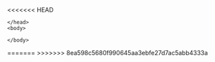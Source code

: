 <!DOCTYPE html>
<<<<<<< HEAD
<html>
    <head>
        
    </head>
    <body>
    
    </body>
</html>
=======
  <html>
  
  </html>
>>>>>>> 8ea598c5680f990645aa3ebfe27d7ac5abb4333a
